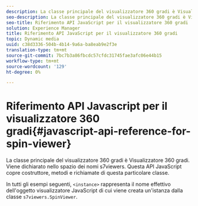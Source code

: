 ```yaml
---
description: La classe principale del visualizzatore 360 gradi è Visualizzatore 360 gradi. Viene dichiarato nello spazio dei nomi s7viewers. Questa API JavaScript copre costruttore, metodi e richiamate di questa particolare classe.
seo-description: La classe principale del visualizzatore 360 gradi è Visualizzatore 360 gradi. Viene dichiarato nello spazio dei nomi s7viewers. Questa API JavaScript copre costruttore, metodi e richiamate di questa particolare classe.
seo-title: Riferimento API JavaScript per il visualizzatore 360 gradi
solution: Experience Manager
title: Riferimento API JavaScript per il visualizzatore 360 gradi
topic: Dynamic media
uuid: c38d3336-504b-4b14-9a6a-ba8eab9e2f3e
translation-type: tm+mt
source-git-commit: 7bc7b3a86fbcdc57cfdc31745fae3afc06e44b15
workflow-type: tm+mt
source-wordcount: '129'
ht-degree: 0%

---
```



# Riferimento API Javascript per il visualizzatore 360 gradi{#javascript-api-reference-for-spin-viewer}

La classe principale del visualizzatore 360 gradi è Visualizzatore 360 gradi. Viene dichiarato nello spazio dei nomi s7viewers. Questa API JavaScript copre costruttore, metodi e richiamate di questa particolare classe.

In tutti gli esempi seguenti, `<instance>` rappresenta il nome effettivo dell&#39;oggetto visualizzatore JavaScript di cui viene creata un&#39;istanza dalla classe `s7viewers.SpinViewer`.
